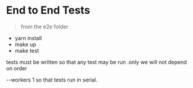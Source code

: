 # End to End Tests

> from the e2e folder

- yarn install
- make up
- make test

tests must be written so that any test may be run .only
we will not depend on order

--workers 1 so that tests run in serial.

